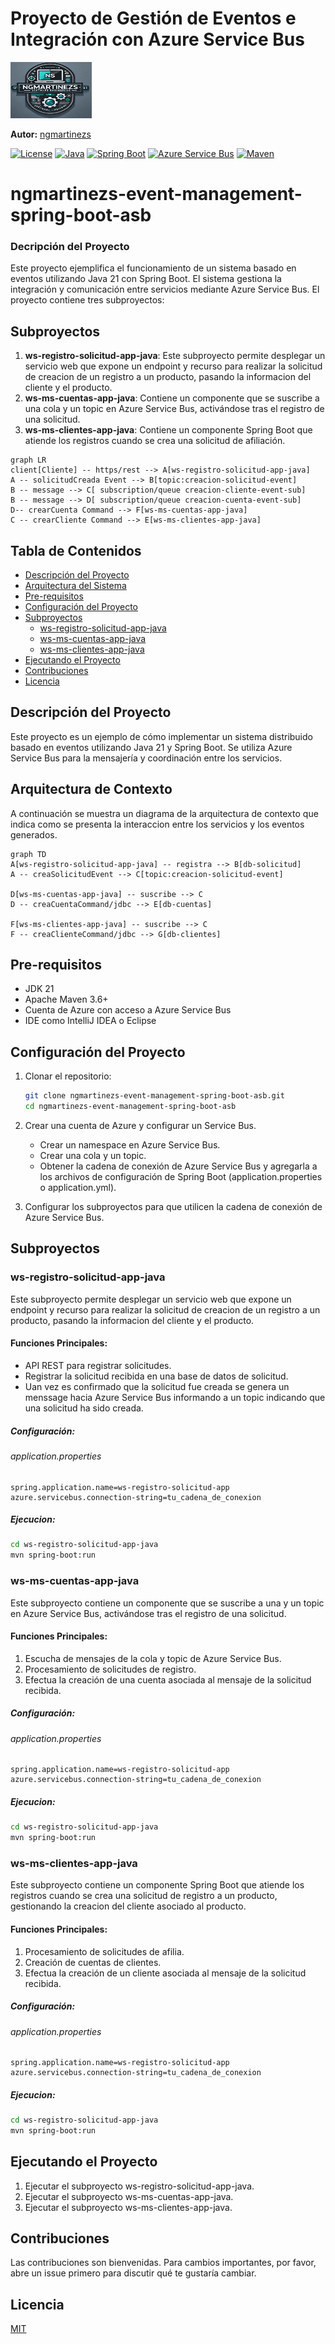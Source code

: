 # Proyecto de Gestión de Eventos e Integración con Azure Service Bus
<img src="imagenes/ngmartinezs-icon.jpg" alt="Autor" width="130" height="90" />


**Autor:** [ngmartinezs](https://github.com/ngmartinezs)

[![License](https://img.shields.io/badge/License-Apache%202.0-blue.svg)](https://opensource.org/licenses/Apache-2.0)
[![Java](https://img.shields.io/badge/Java-21-blue)](https://www.oracle.com/java/technologies/javase/jdk11-archive-downloads.html)
[![Spring Boot](https://img.shields.io/badge/Spring%20Boot-2.5.4-blue)](https://spring.io/projects/spring-boot)
[![Azure Service Bus](https://img.shields.io/badge/Azure%20Service%20Bus-2.4.0-blue)](https://azure.microsoft.com/en-us/services/service-bus/)
[![Maven](https://img.shields.io/badge/Maven-3.8.2-blue)](https://maven.apache.org/download.cgi)

# ngmartinezs-event-management-spring-boot-asb

### Decripción del Proyecto

Este proyecto ejemplifica el funcionamiento de un sistema basado en eventos utilizando Java 21 con Spring Boot. El sistema gestiona la integración y comunicación entre servicios mediante Azure Service Bus. El proyecto contiene tres subproyectos:


## Subproyectos
1. **ws-registro-solicitud-app-java**: Este subproyecto permite desplegar un servicio web que expone un endpoint y recurso para realizar la solicitud de creacion de un registro a un producto, pasando la informacion del cliente y el producto.
2. **ws-ms-cuentas-app-java**: Contiene un componente que se suscribe a una cola y un topic en Azure Service Bus, activándose tras el registro de una solicitud.
3. **ws-ms-clientes-app-java**: Contiene un componente Spring Boot que atiende los registros cuando se crea una solicitud de afiliación.

```mermaid
graph LR
client[Cliente] -- https/rest --> A[ws-registro-solicitud-app-java]
A -- solicitudCreada Event --> B[topic:creacion-solicitud-event]
B -- message --> C[ subscription/queue creacion-cliente-event-sub]
B -- message --> D[ subscription/queue creacion-cuenta-event-sub]
D-- crearCuenta Command --> F[ws-ms-cuentas-app-java] 
C -- crearCliente Command --> E[ws-ms-clientes-app-java]
```


## Tabla de Contenidos
- [Descripción del Proyecto](#descripción-del-proyecto)
- [Arquitectura del Sistema](#arquitectura-del-sistema)
- [Pre-requisitos](#pre-requisitos)
- [Configuración del Proyecto](#configuración-del-proyecto)
- [Subproyectos](#subproyectos)
  - [ws-registro-solicitud-app-java](#ws-registro-solicitud-app-java)
  - [ws-ms-cuentas-app-java](#ws-ms-cuentas-app-java)
  - [ws-ms-clientes-app-java](#ws-ms-clientes-app-java)
- [Ejecutando el Proyecto](#ejecutando-el-proyecto)
- [Contribuciones](#contribuciones)
- [Licencia](#licencia)

## Descripción del Proyecto

Este proyecto es un ejemplo de cómo implementar un sistema distribuido basado en eventos utilizando Java 21 y Spring Boot. Se utiliza Azure Service Bus para la mensajería y coordinación entre los servicios.

## Arquitectura de Contexto

A continuación se muestra un diagrama de la arquitectura de contexto que indica como se presenta la interaccion entre los servicios y los eventos generados.

```mermaid
graph TD
A[ws-registro-solicitud-app-java] -- registra --> B[db-solicitud]
A -- creaSolicitudEvent --> C[topic:creacion-solicitud-event]

D[ws-ms-cuentas-app-java] -- suscribe --> C
D -- creaCuentaCommand/jdbc --> E[db-cuentas]

F[ws-ms-clientes-app-java] -- suscribe --> C
F -- creaClienteCommand/jdbc --> G[db-clientes]
```

## Pre-requisitos

- JDK 21
- Apache Maven 3.6+
- Cuenta de Azure con acceso a Azure Service Bus
- IDE como IntelliJ IDEA o Eclipse

## Configuración del Proyecto

1. Clonar el repositorio:

   ```bash
   git clone ngmartinezs-event-management-spring-boot-asb.git
   cd ngmartinezs-event-management-spring-boot-asb

2. Crear una cuenta de Azure y configurar un Service Bus.

    - Crear un namespace en Azure Service Bus.
    - Crear una cola y un topic.
    - Obtener la cadena de conexión de Azure Service Bus y agregarla a los archivos de configuración de Spring Boot (application.properties o application.yml).

3. Configurar los subproyectos para que utilicen la cadena de conexión de Azure Service Bus.

## Subproyectos
### ws-registro-solicitud-app-java
Este subproyecto permite desplegar un servicio web que expone un endpoint y recurso para realizar la solicitud de creacion de un registro a un producto, pasando la informacion del cliente y el producto.

#### Funciones Principales:

- API REST para registrar solicitudes.
- Registrar la solicitud recibida en una base de datos de solicitud.
- Uan vez es confirmado que la solicitud fue creada se genera un menssage hacia Azure Service Bus informando a un topic indicando que una solicitud ha sido creada.
##### Configuración:
###### application.properties
```
spring.application.name=ws-registro-solicitud-app
azure.servicebus.connection-string=tu_cadena_de_conexion
```
##### Ejecucion:
```bash
cd ws-registro-solicitud-app-java
mvn spring-boot:run
```
### ws-ms-cuentas-app-java
Este subproyecto contiene un componente que se suscribe a una y un topic en Azure Service Bus, activándose tras el registro de una solicitud.

#### Funciones Principales: 
1. Escucha de mensajes de la cola y topic de Azure Service Bus.
2. Procesamiento de solicitudes de registro.
3. Efectua la creación de una cuenta asociada al mensaje de la solicitud recibida.
##### Configuración:
###### application.properties
```
spring.application.name=ws-registro-solicitud-app
azure.servicebus.connection-string=tu_cadena_de_conexion
```
##### Ejecucion:
```bash
cd ws-registro-solicitud-app-java
mvn spring-boot:run
```
### ws-ms-clientes-app-java
Este subproyecto contiene un componente Spring Boot que atiende los registros cuando se crea una solicitud de registro a un producto, gestionando la creacion del cliente asociado al producto.

#### Funciones Principales:
1. Procesamiento de solicitudes de afilia.
2. Creación de cuentas de clientes.
3. Efectua la creación de un cliente asociada al mensaje de la solicitud recibida.
##### Configuración:
###### application.properties
```
spring.application.name=ws-registro-solicitud-app
azure.servicebus.connection-string=tu_cadena_de_conexion
```
##### Ejecucion:
```bash
cd ws-registro-solicitud-app-java
mvn spring-boot:run
```
## Ejecutando el Proyecto   
1. Ejecutar el subproyecto ws-registro-solicitud-app-java.
2. Ejecutar el subproyecto ws-ms-cuentas-app-java.
3. Ejecutar el subproyecto ws-ms-clientes-app-java.

## Contribuciones
Las contribuciones son bienvenidas. Para cambios importantes, por favor, abre un issue primero para discutir qué te gustaría cambiar.

## Licencia
[MIT](https://choosealicense.com/licenses/mit/)
```
